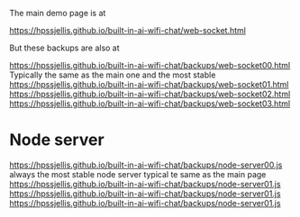 
The main demo page is at 


https://hpssjellis.github.io/built-in-ai-wifi-chat/web-socket.html


But these backups are also at

https://hpssjellis.github.io/built-in-ai-wifi-chat/backups/web-socket00.html    Typically the same as the main one and the most stable
https://hpssjellis.github.io/built-in-ai-wifi-chat/backups/web-socket01.html   
https://hpssjellis.github.io/built-in-ai-wifi-chat/backups/web-socket02.html    
https://hpssjellis.github.io/built-in-ai-wifi-chat/backups/web-socket03.html    




# Node server

https://hpssjellis.github.io/built-in-ai-wifi-chat/backups/node-server00.js   always the most stable node server typical te same as the main page 
https://hpssjellis.github.io/built-in-ai-wifi-chat/backups/node-server01.js  
https://hpssjellis.github.io/built-in-ai-wifi-chat/backups/node-server01.js  
https://hpssjellis.github.io/built-in-ai-wifi-chat/backups/node-server01.js  



